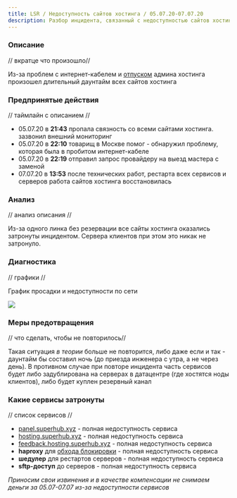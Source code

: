 ```yaml
---
title: LSR / Недоступность сайтов хостинга / 05.07.20-07.07.20
description: Разбор инцидента, связанный с недоступностью сайтов хостинга 05.07.20-07.07.20.
---
```


### Описание
// вкратце что произошло//

Из-за проблем с интернет-кабелем и [отпуском](https://vk.com/hosting.superhub?w=wall-195765831_41) админа хостинга произошел длительный даунтайм всех сайтов хостинга

### Предпринятые действия
// таймлайн с описанием //

- 05.07.20 в **21:43** пропала связность со всеми сайтами хостинга. зазвонил внешний мониторинг
- 05.07.20 в **22:10** товарищ в Москве помог - обнаружил проблему, которая была в пробитом интернет-кабеле
- 05.07.20 в **22:19** отправил запрос провайдеру на выезд мастера с заменой
- 07.07.20 в **13:53** после технических работ, рестарта всех сервисов и серверов работа сайтов хостинга восстановилась

### Анализ
// анализ описания //

Из-за одного линка без резервации все сайты хостинга оказались затронуты инцидентом. Сервера клиентов при этом это никак не затронуло. 

### Диагностика
// графики //

График просадки и недоступности по сети

![](https://img.share.superhub.xyz/zyetcb.png)

### Меры предотвращения
// что сделать, чтобы не повторилось// 

Такая ситуация _в теории_ больше не повторится, либо даже если и так - даунтайм бы составил ночь (до приезда инженера с утра, а не через день). В противном случае при повторе инцидента часть сервисов будет либо задублирована на серверах в датацентре (где хостятся ноды клиентов), либо будет куплен резервный канал

### Какие сервисы затронуты
// список сервисов //

- [panel.superhub.xyz](https://panel.superhub.xyz) - полная недоступность сервиса
- [hosting.superhub.xyz](https://hosting.superhub.xyz) - полная недоступность сервиса
- [feedback.hosting.superhub.xyz](https://feedback.hosting.superhub.xyz) - полная недоступность сервиса
- **haproxy** для [обхода блокировки](?page=doc-ua) - полная недоступность сервиса
- **шедулер** для рестартов серверов - полная недоступность сервиса
- **sftp-доступ** до серверов - полная недоступность сервиса

*Приносим свои извинения и в качестве компенсации не снимаем деньги за 05.07-07.07 из-за недоступности сервисов*